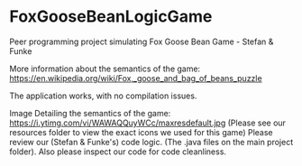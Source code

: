 # FoxGooseBeanLogicGame
Peer programming project simulating Fox Goose Bean Game - Stefan &amp; Funke 

More information about the semantics of the game:
https://en.wikipedia.org/wiki/Fox,_goose_and_bag_of_beans_puzzle

The application works, with no compilation issues. 

Image Detailing the semantics of the game:
https://i.ytimg.com/vi/WAWAQQuyWCc/maxresdefault.jpg
(Please see our resources folder to view the exact icons we used for this game)
Please review our (Stefan & Funke's) code logic. (The .java files on the main project folder). Also please inspect our code for code cleanliness.

